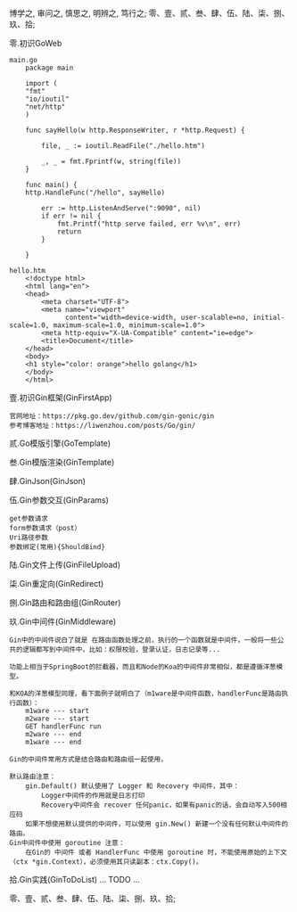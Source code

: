博学之, 审问之, 慎思之, 明辨之, 笃行之;
零、壹、贰、叁、肆、伍、陆、柒、捌、玖、拾;




零.初识GoWeb

    main.go    
        package main
    
        import (
        "fmt"
        "io/ioutil"
        "net/http"
        )
        
        func sayHello(w http.ResponseWriter, r *http.Request) {
        
            file, _ := ioutil.ReadFile("./hello.htm")
        
            _, _ = fmt.Fprintf(w, string(file))
        }
        
        func main() {
        http.HandleFunc("/hello", sayHello)
        
            err := http.ListenAndServe(":9090", nil)
            if err != nil {
                fmt.Printf("http serve failed, err %v\n", err)
                return
            }
        
        }
    
    hello.htm
        <!doctype html>
        <html lang="en">
        <head>
            <meta charset="UTF-8">
            <meta name="viewport"
                  content="width=device-width, user-scalable=no, initial-scale=1.0, maximum-scale=1.0, minimum-scale=1.0">
            <meta http-equiv="X-UA-Compatible" content="ie=edge">
            <title>Document</title>
        </head>
        <body>
        <h1 style="color: orange">hello golang</h1>
        </body>
        </html>











壹.初识Gin框架(GinFirstApp)
    
    官网地址：https://pkg.go.dev/github.com/gin-gonic/gin
    参考博客地址：https://liwenzhou.com/posts/Go/gin/

贰.Go模版引擎(GoTemplate)

叁.Gin模版渲染(GinTemplate)

肆.GinJson(GinJson)

伍.Gin参数交互(GinParams)

    get参数请求
    form参数请求（post）
    Uri路径参数
    参数绑定(常用){ShouldBind}

陆.Gin文件上传(GinFileUpload)

柒.Gin重定向(GinRedirect)

捌.Gin路由和路由组(GinRouter)

玖.Gin中间件(GinMiddleware)

    Gin中的中间件说白了就是 在路由函数处理之前，执行的一个函数就是中间件，一般将一些公共的逻辑都写到中间件中，比如：权限校验，登录认证，日志记录等...

    功能上相当于SpringBoot的拦截器，而且和Node的Koa的中间件非常相似，都是遵循洋葱模型。
    
    和KOA的洋葱模型同理，看下面例子就明白了（m1ware是中间件函数，handlerFunc是路由执行函数）：
        m1ware --- start
        m2ware --- start
        GET handlerFunc run
        m2ware --- end
        m1ware --- end
    
    Gin的中间件常用方式是结合路由和路由组一起使用，

    默认路由注意：
        gin.Default() 默认使用了 Logger 和 Recovery 中间件，其中：
            Logger中间件的作用就是日志打印
            Recovery中间件会 recover 任何panic，如果有panic的话，会自动写入500相应码
        如果不想使用默认提供的中间件，可以使用 gin.New() 新建一个没有任何默认中间件的路由。
    Gin中间件中使用 goroutine 注意：
        在Gin的 中间件 或者 HandlerFunc 中使用 goroutine 时，不能使用原始的上下文（ctx *gin.Context），必须使用其只读副本：ctx.Copy()。


拾.Gin实践(GinToDoList)
    ... TODO ...
    
    
    





零、壹、贰、叁、肆、伍、陆、柒、捌、玖、拾;
